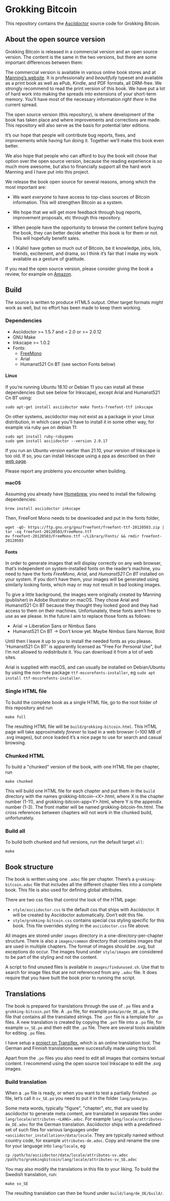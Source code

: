 # Grokking Bitcoin

This repository contains the [Asciidoctor](https://asciidoctor.org) source
code for Grokking Bitcoin.

## About the open source version

Grokking Bitcoin is released in a commercial version and an open
source version. The content is the same in the two versions, but there
are some important differences between them:

The commercial version is available in various online book stores and
at
[Manning’s website](https://www.manning.com/books/grokking-bitcoin). It
is professionally and _beautifully_ typeset and available as a print
book as well as ePub, Kindle, and PDF formats, all DRM-free. We
strongly recommend to read the print version of this book. We have put
a lot of hard work into making the spreads into extensions of your
short-term memory. You’ll have most of the necessary information
_right there_ in the current spread.

The open source version (this repository), is where development of the
book has taken place and where improvements and corrections are
made. This repository will also serve as the basis for potential later
editions.

It’s our hope that people will contribute bug reports, fixes, and
improvements while having fun doing it. Together we’ll make this book
even better.

We also hope that people who can afford to buy the book will chose
that option over the open source version, because the reading
experience is _so_ much more awesome, but also to financially support
all the hard work Manning and I have put into this project.

We release the book open source for several reasons, among which the
most important are:

* We want _everyone_ to have access to top-class sources of Bitcoin
  information. This will strengthen Bitcoin as a system.
  
* We hope that we will get more feedback through bug reports,
  improvement proposals, etc through this repository.

* When people have the opportunity to browse the content before buying
  the book, they can better decide whether this book is for them or
  not. This will hopefully benefit sales.
  
* I (Kalle) have gotten so much out of Bitcoin, be it knowledge, jobs,
  lols, friends, excitement, and drama, so I think it’s fair that I
  make my work available as a gesture of gratitude.

If you read the open source version, please consider giving the book a
review, for example on
[Amazon](https://www.amazon.com/Grokking-Bitcoin-Kalle-Rosenbaum/dp/1617294640).

## Build

The source is written to produce HTML5 output. Other target formats
_might_ work as well, but no effort has been made to keep them
working.

### Dependencies

* Asciidoctor >= 1.5.7 and < 2.0 or >= 2.0.12
* GNU Make
* Inkscape >= 1.0.2
* Fonts:
  * [FreeMono](https://ftp.gnu.org/gnu/freefont/freefont-ttf-20120503.zip)
  * Arial
  * Humanst521 Cn BT (see section Fonts below)

#### Linux

If you’re running Ubuntu 18.10 or Debian 11 you can install all these
dependencies (but see below for Inkscape), except Arial and Humanst521
Cn BT using:

```shell
sudo apt-get install asciidoctor make fonts-freefont-ttf inkscape
```

On other systems, asciidoctor may not exist as a package in your Linux
distribution, in which case you’ll have to install it in some other
way, for example via ruby `gem` on debian 11:

```shell
sudo apt install ruby-rubygems
sudo gem install asciidoctor --version 2.0.17
```

If you run an Ubuntu version earlier than 21.10, your version of
Inkscape is too old. If so, you can install Inkscape using a ppa as
described on their
[web page](https://inkscape.org/release/inkscape-1.0.2/gnulinux/ubuntu/ppa/dl/).

Please report any problems you encounter when building.

#### macOS

Assuming you already have [Homebrew](https://brew.sh), you need to install the following dependencies:

```shell
brew install asciidoctor inkscape
```

Then, FreeFont Mono needs to be downloaded and put in the fonts folder,

```shell
wget -qO- https://ftp.gnu.org/gnu/freefont/freefont-ttf-20120503.zip | tar -xq freefont-20120503/FreeMono.ttf
mv freefont-20120503/FreeMono.ttf ~/Library/Fonts/ && rmdir freefont-20120503
```

#### Fonts

In order to generate images that will display correctly on any web
browser, that’s independent on system-installed fonts on the reader’s
machine, you need to have the fonts _FreeMono_, _Arial_, and
_Humanst521 Cn BT_ installed on your system. If you don’t have them,
your images will be generated using similarly looking fonts, which may
or may not result in bad looking images.

To give a little background, the images were originally created by
Manning (publisher) in Adobe Illustrator on macOS. They chose Arial
and Humanst521 Cn BT because they thought they looked good and they
had access to them on their machines. Unfortunately, these fonts
aren’t free to use as we please. In the future I aim to replace those
fonts as follows:

* Arial -> Liberation Sans or Nimbus Sans
* Humanst521 Cn BT -> Don’t know yet. Maybe Nimbus Sans Narrow, Bold

Until then I leave it up to you to install the needed fonts as you
please. 'Humanst521 Cn BT' is apparently licensed as "Free For
Personal Use", but I’m not allowed to redistribute it. You can
download it from a lot of web sites.

Arial is supplied with macOS, and can usually be installed on Debian/Ubuntu by
using the non-free package `ttf-mscorefonts-installer`, eg `sudo apt install
ttf-mscorefonts-installer`.

### Single HTML file

To build the complete book as a single HTML file, go to the root folder of this
repository and run

```shell
make full
```

The resulting HTML file will be `build/grokking-bitcoin.html`. This
HTML page will take approximately _forever_ to load in a web browser
(~100 MB of .svg images), but once loaded it’s a nice page to use for
search and casual browsing.

### Chunked HTML

To build a "chunked" version of the book, with one HTML file per
chapter, run

```shell
make chunked
```

This will build one HTML file for each chapter and put them in the
`build` directory with the names grokking-bitcoin-&lt;X>.html, where X
is the chapter number (1-11), and grokking-bitcoin-app&lt;Y>.html,
where Y is the appendix number (1-3). The front matter will be named
grokking-bitcoin-fm.html. The cross references between chapters will
not work in the chunked build, unfortunately.

### Build all

To build both chunked and full versions, run the default target `all`:

```shell
make
```

## Book structure

The book is written using one `.adoc` file per chapter. There’s a
`grokking-bitcoin.adoc` file that includes all the different chapter
files into a complete book. This file is also used for defining global
attributes.

There are two css files that control the look of the HTML page:

* `style/asciidoctor.css` is the default css that ships with
  Asciidoctor. It will be created by Asciidoctor automatically. Don’t
  edit this file.
* `style/grokking-bitcoin.css` contains special css styling specific
  for this book. This file overrides styling in the `asciidoctor.css`
  file above.

All images are stored under `images` directory in a
one-directory-per-chapter structure. There is also a `images/common`
directory that contains images that are used in multiple chapters. The
format of images should be .svg, but exceptions do occur. The images
found under `style/images` are considered to be part of the styling
and not the content.

A script to find unused files is available in
`images/findunused.sh`. Use that to search for image files that are
not referenced from any `.adoc` file. It does require that you have
built the book prior to running the script.

## Translations

The book is prepared for translations through the use of `.po` files
and a `grokking-bitcoin.pot` file. A `.po` file, for example
`po4a/po/de_DE.po`, is the file that contains all the translated
strings. The `.pot` file is a template for `.po` files. A new
translation is created by copying the `.pot` file into a `.po` file,
for example `sv_SE.po` and then edit the `.po` file. There are several
tools available for editing `.po` files.

I have setup a
[project on Transifex](https://www.transifex.com/none-684/grokking-bitcoin/dashboard/),
which is an online translation tool. The German and Finnish
translations were successfully made using this tool.

Apart from the `.po` files you also need to edit all images that
contains textual content. I recommend using the open source tool
Inkscape to edit the .svg images.

### Build translation

When a `.po` file is ready, or when you want to test a partially
finished `.po` file, let’s call it `sv_SE.po` you need to put it in
the folder `lang/po4a/po`.

Some meta words, typically "figure", "chapter", etc, that are used by
asciidoctor to generate meta content, are translated in separate files
under `lang/locale/attributes-<LANG>.adoc`. For example
`lang/locale/attributes-de_DE.adoc` for the German
translation. Asciidoctor ships with a predefined set of such files for
various languages under `<asciidoctor_installation>/data/locale`. They
are typically named without country code, for example
`attributes-de.adoc`. Copy and rename the one for your language into
`lang/locale`, eg

```shell
cp /path/to/asciidoctor/data/locale/attributes-sv.adoc /path/to/grokkingbitcoin/lang/locale/attributes-sv_SE.adoc
```

You may also modify the translations in this file to your liking. To build the Swedish translation, run:

```shell
make sv_SE
```

The resulting translation can then be found under `build/lang/de_DE/build/`.

